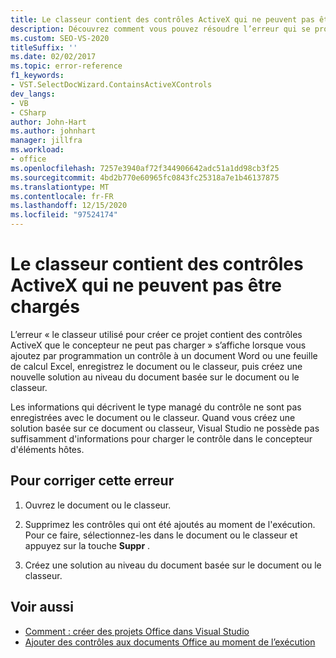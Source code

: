 ```yaml
---
title: Le classeur contient des contrôles ActiveX qui ne peuvent pas être chargés
description: Découvrez comment vous pouvez résoudre l’erreur qui se produit lorsqu’un classeur contient des contrôles ActiveX qui ne peuvent pas être chargés.
ms.custom: SEO-VS-2020
titleSuffix: ''
ms.date: 02/02/2017
ms.topic: error-reference
f1_keywords:
- VST.SelectDocWizard.ContainsActiveXControls
dev_langs:
- VB
- CSharp
author: John-Hart
ms.author: johnhart
manager: jillfra
ms.workload:
- office
ms.openlocfilehash: 7257e3940af72f344906642adc51a1dd98cb3f25
ms.sourcegitcommit: 4bd2b770e60965fc0843fc25318a7e1b46137875
ms.translationtype: MT
ms.contentlocale: fr-FR
ms.lasthandoff: 12/15/2020
ms.locfileid: "97524174"
---
```

# <a name="the-workbook-contains-activex-controls-that-cannot-be-loaded"></a>Le classeur contient des contrôles ActiveX qui ne peuvent pas être chargés

  L’erreur « le classeur utilisé pour créer ce projet contient des contrôles ActiveX que le concepteur ne peut pas charger » s’affiche lorsque vous ajoutez par programmation un contrôle à un document Word ou une feuille de calcul Excel, enregistrez le document ou le classeur, puis créez une nouvelle solution au niveau du document basée sur le document ou le classeur.

 Les informations qui décrivent le type managé du contrôle ne sont pas enregistrées avec le document ou le classeur. Quand vous créez une solution basée sur ce document ou classeur, Visual Studio ne possède pas suffisamment d'informations pour charger le contrôle dans le concepteur d'éléments hôtes.

## <a name="to-correct-this-error"></a>Pour corriger cette erreur

1. Ouvrez le document ou le classeur.

2. Supprimez les contrôles qui ont été ajoutés au moment de l'exécution. Pour ce faire, sélectionnez-les dans le document ou le classeur et appuyez sur la touche **Suppr** .

3. Créez une solution au niveau du document basée sur le document ou le classeur.

## <a name="see-also"></a>Voir aussi
- [Comment : créer des projets Office dans Visual Studio](../vsto/how-to-create-office-projects-in-visual-studio.md)
- [Ajouter des contrôles aux documents Office au moment de l’exécution](../vsto/adding-controls-to-office-documents-at-run-time.md)
